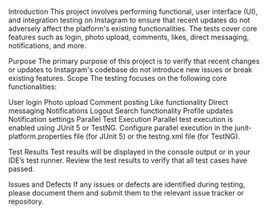 Introduction
This project involves performing functional, user interface (UI), and integration testing on Instagram to ensure that recent updates do not adversely affect the platform's existing functionalities. The tests cover core features such as login, photo upload, comments, likes, direct messaging, notifications, and more.

Purpose
The primary purpose of this project is to verify that recent changes or updates to Instagram's codebase do not introduce new issues or break existing features.
Scope
The testing focuses on the following core functionalities:

User login
Photo upload
Comment posting
Like functionality
Direct messaging
Notifications
Logout
Search functionality
Profile updates
Notification settings
Parallel Test Execution
Parallel test execution is enabled using JUnit 5 or TestNG. Configure parallel execution in the junit-platform.properties file (for JUnit 5) or the testng.xml file (for TestNG).

Test Results
Test results will be displayed in the console output or in your IDE’s test runner. Review the test results to verify that all test cases have passed.

Issues and Defects
If any issues or defects are identified during testing, please document them and submit them to the relevant issue tracker or repository.
